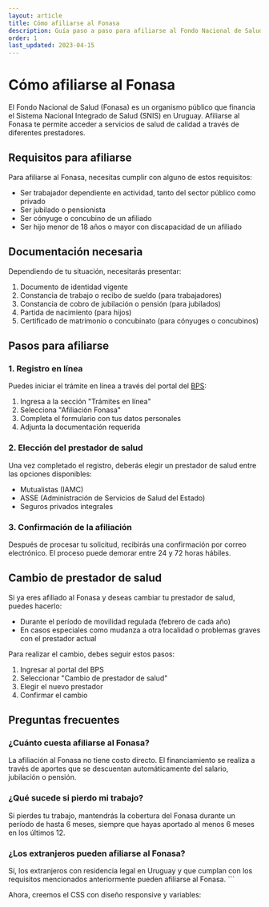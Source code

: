 ```yaml
---
layout: article
title: Cómo afiliarse al Fonasa
description: Guía paso a paso para afiliarse al Fondo Nacional de Salud (Fonasa) en Uruguay
order: 1
last_updated: 2023-04-15
---
```


# Cómo afiliarse al Fonasa

El Fondo Nacional de Salud (Fonasa) es un organismo público que financia el Sistema Nacional Integrado de Salud (SNIS) en Uruguay. Afiliarse al Fonasa te permite acceder a servicios de salud de calidad a través de diferentes prestadores.

## Requisitos para afiliarse

Para afiliarse al Fonasa, necesitas cumplir con alguno de estos requisitos:

- Ser trabajador dependiente en actividad, tanto del sector público como privado
- Ser jubilado o pensionista
- Ser cónyuge o concubino de un afiliado
- Ser hijo menor de 18 años o mayor con discapacidad de un afiliado

## Documentación necesaria

Dependiendo de tu situación, necesitarás presentar:

1. Documento de identidad vigente
2. Constancia de trabajo o recibo de sueldo (para trabajadores)
3. Constancia de cobro de jubilación o pensión (para jubilados)
4. Partida de nacimiento (para hijos)
5. Certificado de matrimonio o concubinato (para cónyuges o concubinos)

## Pasos para afiliarse

### 1. Registro en línea

Puedes iniciar el trámite en línea a través del portal del [BPS](https://www.bps.gub.uy):

1. Ingresa a la sección "Trámites en línea"
2. Selecciona "Afiliación Fonasa"
3. Completa el formulario con tus datos personales
4. Adjunta la documentación requerida

### 2. Elección del prestador de salud

Una vez completado el registro, deberás elegir un prestador de salud entre las opciones disponibles:

- Mutualistas (IAMC)
- ASSE (Administración de Servicios de Salud del Estado)
- Seguros privados integrales

### 3. Confirmación de la afiliación

Después de procesar tu solicitud, recibirás una confirmación por correo electrónico. El proceso puede demorar entre 24 y 72 horas hábiles.

## Cambio de prestador de salud

Si ya eres afiliado al Fonasa y deseas cambiar tu prestador de salud, puedes hacerlo:

- Durante el período de movilidad regulada (febrero de cada año)
- En casos especiales como mudanza a otra localidad o problemas graves con el prestador actual

Para realizar el cambio, debes seguir estos pasos:

1. Ingresar al portal del BPS
2. Seleccionar "Cambio de prestador de salud"
3. Elegir el nuevo prestador
4. Confirmar el cambio

## Preguntas frecuentes

### ¿Cuánto cuesta afiliarse al Fonasa?

La afiliación al Fonasa no tiene costo directo. El financiamiento se realiza a través de aportes que se descuentan automáticamente del salario, jubilación o pensión.

### ¿Qué sucede si pierdo mi trabajo?

Si pierdes tu trabajo, mantendrás la cobertura del Fonasa durante un período de hasta 6 meses, siempre que hayas aportado al menos 6 meses en los últimos 12.

### ¿Los extranjeros pueden afiliarse al Fonasa?

Sí, los extranjeros con residencia legal en Uruguay y que cumplan con los requisitos mencionados anteriormente pueden afiliarse al Fonasa.
\`\`\`

Ahora, creemos el CSS con diseño responsive y variables:
